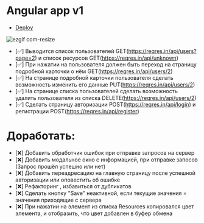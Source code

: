 # Angular app v1
* [Deploy](https://svojest-angular-api.netlify.app/)
 
 ![ezgif com-resize](https://user-images.githubusercontent.com/80408963/230199302-aa3d08ee-89ce-421a-b970-82b81fdb6d2c.gif)


* [✅] Выводится список пользователей GET(https://reqres.in/api/users?page=2) и список ресурсов GET(https://reqres.in/api/unknown)
* [✅] При нажатии на пользователя должен быть переход на страницу подробной карточки о нём GET(https://reqres.in/api/users/2)
* [✅] На странице подробной карточки пользователя сделать возможность изменить его данные PUT(https://reqres.in/api/users/2)
* [✅] На странице списка пользователей сделать возможность удалить пользователя из списка DELETE(https://reqres.in/api/users/2)
* [✅] Сделать страницу авторизации
POST(https://reqres.in/api/login) и регистрации POST(https://reqres.in/api/register)


# Доработать:
* [❌] Добавить обработчик ошибок при отправке запросов на сервер
* [❌] Добавить модальное окно с информацией, при отправке запосов (Запрос прошёл успешно или нет)
* [❌] Добавить переадресацию на главную страницу после успешной авторизации или оповестить об ошибке
* [❌] Рефакторинг , избавиться от дубликатов
* [❌] Сделать кнопку "Save" неактивной, если текущие значения = значения приходящие с сервера
* [❌] При нажатии на элемент из списка Resources копировался   цвет элемента, и отобразить, что цвет добавлен в буфер обмена
